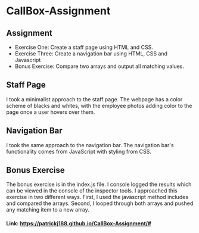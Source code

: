 # CallBox-Assignment


## Assignment
* Exercise One: Create a staff page using HTML and CSS. 
* Exercise Three: Create a navigation bar using HTML, CSS and Javascript
* Bonus Exercise: Compare two arrays and output all matching values. 


## Staff Page
I took a minimalist approach to the staff page. The webpage has a color scheme of blacks and whites, with the employee photos adding color to the page once a user hovers over them. 


## Navigation Bar
I took the same approach to the navigation bar. The navigation bar's functionality comes from JavaScript with styling from CSS.  


## Bonus Exercise
The bonus exercise is in the index.js file. I console logged the results which can be viewed in the console of the inspector tools.  I approached this exercise in two different ways. First, I used the javascript method includes and compared the arrays. Second, I looped through both arrays and pushed any matching item to a new array. 




#### Link: https://patrickj188.github.io/CallBox-Assignment/#
